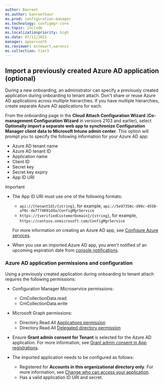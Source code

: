 ```yaml
---
author: Banreet
ms.author: banreetkaur
ms.prod: configuration-manager
ms.technology: configmgr-core
ms.topic: include
ms.localizationpriority: high
ms.date: 07/11/2022
manager: apoorvseth
ms.reviewer: mstewart,aaroncz 
ms.collection: tier3
---
```

<!-- This include file is currently used by device-sync-actions.md and cloud-attach/enable.md. Note H2/H3s for this include file may be context driven by article. -->

## <a name="bkmk_aad_app"></a> Import a previously created Azure AD application (optional)
<!--6479246-->

During a new onboarding, an administrator can specify a previously created application during onboarding to tenant attach. Don't share or reuse Azure AD applications across multiple hierarchies. If you have multiple hierarchies, create separate Azure AD applications for each.

From the onboarding page in the **Cloud Attach Configuration Wizard** (**Co-management Configuration Wizard** in versions 2103 and earlier), select **Optionally import a separate web app to synchronize Configuration Manager client data to Microsoft Intune admin center**. This option will prompt you to specify the following information for your Azure AD app:

- Azure AD tenant name
- Azure AD tenant ID
- Application name
- Client ID 
- Secret key
- Secret key expiry
- App ID URI 

> [!Important]
> - The App ID URI must use one of the following formats:<!-- 10617402 -->
>    - `api://{tenantId}/{string}`, for example, `api://5e97358c-d99c-4558-af0c-de7774091dda/ConfigMgrService`
>    - `https://{verifiedCustomerDomain}/{string}`, for example, `https://contoso.onmicrosoft.com/ConfigMgrService`
>
>   For more information on creating an Azure AD app, see [Configure Azure services](../../core/servers/deploy/configure/azure-services-wizard.md).
> - When you use an imported Azure AD app, you aren't notified of an upcoming expiration date from [console notifications](../../core/servers/manage/admin-console-notifications.md). <!--10568158--> 

### Azure AD application permissions and configuration

Using a previously created application during onboarding to tenant attach requires the following permissions:

- Configuration Manager Microservice permissions:
   - CmCollectionData.read
   - CmCollectionData.write

- Microsoft Graph permissions:
   - Directory.Read.All [Applications permission](/graph/permissions-reference#application-permissions)
   - Directory.Read.All [Delegated directory permission](/graph/permissions-reference#directory-permissions)

- Ensure **Grant admin consent for Tenant** is selected for the Azure AD application. For more information, see [Grant admin consent in App registrations](/azure/active-directory/manage-apps/grant-admin-consent).

- The imported application needs to be configured as follows:
   - Registered for **Accounts in this organizational directory only**. For more information, see [Change who can access your application](/azure/active-directory/develop/quickstart-modify-supported-accounts#to-change-who-can-access-your-application).
   -  Has a valid application ID URI and secret.
